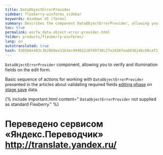 ```yaml
--- 
title: DataObjectErrorProvider 
sidebar: flexberry-winforms_sidebar 
keywords: Windows UI (forms) 
summary: Describes the component DataObjectErrorProvider, allowing you to verify and illumination fields on the edit form, links to articles on its use in specific scenarios 
toc: true 
permalink: en/fw_data-object-error-provider.html 
folder: products/flexberry-winforms/ 
lang: en 
autotranslated: true 
hash: 9305b6e483c3b2060ea31b3ec99402210749730c27e2d38fea603614bc68cef1 
--- 
```


<!-- This article is still being edited --> 

`DataObjectErrorProvider` component, allowing you to verify and illumination fields on the edit form. 

Basic sequence of actions for working with `DataObjectErrorProvider` presented in the articles about validating required fields [editing phase](fw_check-form-field-during-edit.html) on [stage save](fw_check-form-field-during-save.html) data. 

{% include important.html content=" 
`DataObjectErrorProvider` not supplied as standard Flexberry." %}


 # Переведено сервисом «Яндекс.Переводчик» http://translate.yandex.ru/